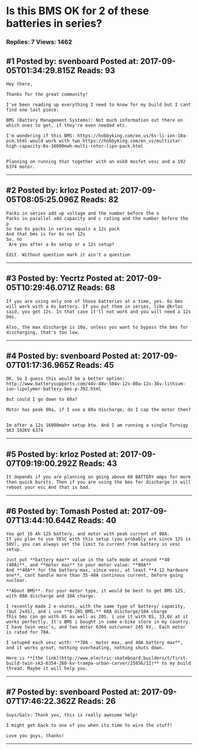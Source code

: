 # Is this BMS OK for 2 of these batteries in series?

### Replies: 7 Views: 1462

## \#1 Posted by: svenboard Posted at: 2017-09-05T01:34:29.815Z Reads: 93

```
Hey there,

Thanks for the great community!

I've been reading up everything I need to know for my build but I cant find one last piece:

BMS (Battery Management Systems): Not much information out there on which ones to get, if they're even needed etc.

I'm wondering if this BMS: https://hobbyking.com/en_us/6s-li-ion-10a-pcm.html would work with two https://hobbyking.com/en_us/multistar-high-capacity-6s-16000mah-multi-rotor-lipo-pack.html


Planning on running that together with an esk8 mosfet vesc and a 192 6374 motor.
```

---
## \#2 Posted by: krloz Posted at: 2017-09-05T08:05:25.096Z Reads: 82

```
Packs in series add up voltage and the number before the s
Packs in parallel add capacity and c rating and the number before the p
So two 6s packs in series equals a 12s pack
And that bms is for 6s not 12s
So, no
 Are you after a 6s setup or a 12s setup?

Edit. Without question mark it ain't a question
```

---
## \#3 Posted by: Yecrtz Posted at: 2017-09-05T10:29:46.071Z Reads: 68

```
If you are using only one of those batteries at a time, yes. 6s bms will work with a 6s battery. If you put them in series, like @krloz said, you get 12s. In that case it'll not work and you will need a 12s bms.

Also, the max discharge is 10a, unless you want to bypass the bms for discharging, that's too low.
```

---
## \#4 Posted by: svenboard Posted at: 2017-09-07T01:17:36.965Z Reads: 45

```
OK. So I guess this would be a better option: http://www.batterysupports.com/44v-48v-504v-12s-80a-12x-36v-lithium-ion-lipolymer-battery-bms-p-392.html

But could I go down to 60a?

Motor has peak 80a, if I use a 60a discharge, do I cap the motor then?


Im after a 12s 16000mah+ setup btw. And I am running a single Turnigy SK3 192KV 6374
```

---
## \#5 Posted by: krloz Posted at: 2017-09-07T09:19:00.292Z Reads: 43

```
It depends if you are planning on going above 60 BATTERY amps for more than quick bursts. Then if you are using the bms for discharge it will reboot your esc And that is bad.
```

---
## \#6 Posted by: Tomash Posted at: 2017-09-07T13:44:10.644Z Reads: 40

```
You got 16 Ah 12S battery, and motor with peak current of 80A. 
If you plan to use VESC with this setup (you probably are since 12S is 50V), you can always set the limit to current from battery in vesc setup.

Just put **battery max** value in the safe mode at around **40 (40A)**, and **motor max** to your motor value: **80A**
And **40A** for the battery max, since vesc, at least **4.12 hardware one**, cant handle more than 35-40A continous current, before going nuclear.

**About BMS**. For your motor type, it would be best to get BMS 12S, with 80A discharge and 10A charge.

I recently made 2 e-skates, with the same type of battery/ capacity, (but 2x4S), and i use **8-20S BMS.** 80A discharge/10A charge
This bms can go with 8S as well as 20S. i use it with 8S, 33,6V at it works perfectly. It's BMS i bought in some e-bike store in my country.
I have twin vesc's, and two motor 6364 outrunner 245 kV,. Each motor is rated for 70A.

I setuped each vesc with: **70A - motor max, and 40A battery max**, and it works great, nothing overheating, nothing shuts down.

Here is **[the link](http://www.electric-skateboard.builders/t/first-build-twin-sk3-6354-260-kv-trampa-urban-carver/25856/12)** to my build thread. Maybe it will help you.
```

---
## \#7 Posted by: svenboard Posted at: 2017-09-07T17:46:22.362Z Reads: 26

```
Guys/Gals: Thank you, this is really awesome help!

I might get back to one of you when its time to wire the stuff!

Love you guys, thanks!
```

---
